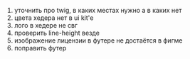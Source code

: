 1. уточнить про twig, в каких местах нужно а в каких нет
2. цвета хедера нет в ui kit'е
3. лого в хедере не свг 
4. проверить line-height везде
5. изображение лицензии в футере не достаётся в фигме
6. поправить футер